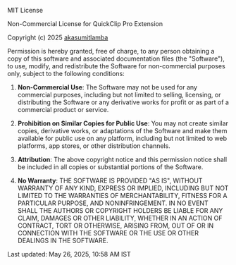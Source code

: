 MIT License

Non-Commercial License for QuickClip Pro Extension

Copyright (c) 2025 [akasumitlamba](https://github.com/akasumitlamba)

Permission is hereby granted, free of charge, to any person obtaining a copy
of this software and associated documentation files (the "Software"), to use,
modify, and redistribute the Software for non-commercial purposes only, subject
to the following conditions:

1. **Non-Commercial Use**: The Software may not be used for any commercial
   purposes, including but not limited to selling, licensing, or distributing
   the Software or any derivative works for profit or as part of a commercial
   product or service.

2. **Prohibition on Similar Copies for Public Use**: You may not create similar
   copies, derivative works, or adaptations of the Software and make them
   available for public use on any platform, including but not limited to web
   platforms, app stores, or other distribution channels.

3. **Attribution**: The above copyright notice and this permission notice shall
   be included in all copies or substantial portions of the Software.

4. **No Warranty**: THE SOFTWARE IS PROVIDED "AS IS", WITHOUT WARRANTY OF ANY
   KIND, EXPRESS OR IMPLIED, INCLUDING BUT NOT LIMITED TO THE WARRANTIES OF
   MERCHANTABILITY, FITNESS FOR A PARTICULAR PURPOSE, AND NONINFRINGEMENT. IN NO
   EVENT SHALL THE AUTHORS OR COPYRIGHT HOLDERS BE LIABLE FOR ANY CLAIM, DAMAGES
   OR OTHER LIABILITY, WHETHER IN AN ACTION OF CONTRACT, TORT OR OTHERWISE,
   ARISING FROM, OUT OF OR IN CONNECTION WITH THE SOFTWARE OR THE USE OR OTHER
   DEALINGS IN THE SOFTWARE.

Last updated: May 26, 2025, 10:58 AM IST
